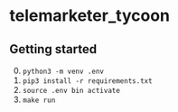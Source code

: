# telemarketer_tycoon

## Getting started

0. `python3 -m venv .env`
0. `pip3 install -r requirements.txt`
0. `source .env bin activate`
0. `make run`
